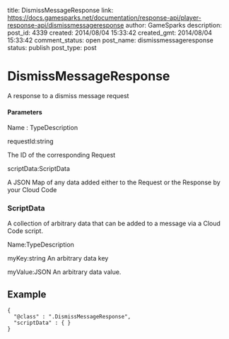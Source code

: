 title: DismissMessageResponse
link: https://docs.gamesparks.net/documentation/response-api/player-response-api/dismissmessageresponse
author: GameSparks
description: 
post_id: 4339
created: 2014/08/04 15:33:42
created_gmt: 2014/08/04 15:33:42
comment_status: open
post_name: dismissmessageresponse
status: publish
post_type: post

<!--A response to a dismiss message request -->

# DismissMessageResponse

A response to a dismiss message request

#### Parameters

Name : TypeDescription

requestId:string

The ID of the corresponding Request

scriptData:ScriptData

A JSON Map of any data added either to the Request or the Response by your Cloud Code

### ScriptData

A collection of arbitrary data that can be added to a message via a Cloud Code script.

Name:TypeDescription

myKey:string
An arbitrary data key

myValue:JSON
An arbitrary data value.
  


## Example
    
    
    {
      "@class" : ".DismissMessageResponse",
      "scriptData" : { }
    }